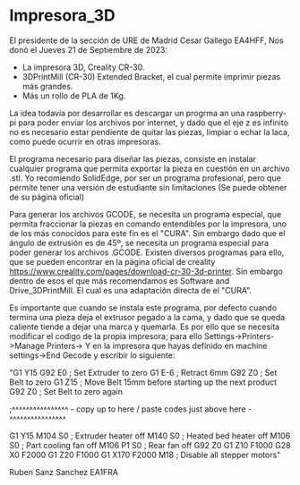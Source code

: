 # Impresora_3D

El presidente de la sección de URE de Madrid Cesar Gallego EA4HFF, Nos donó el Jueves 21 de Septiembre de 2023:
- La impresora 3D, Creality CR-30.
- 3DPrintMill (CR-30) Extended Bracket, el cual permite imprimir piezas más grandes.
- Más un rollo de PLA de 1Kg.

La idea todavía por desarrollar es descargar un progrma an una raspberry-pi para poder enviar los archivos por internet, y dado que el eje z es infinito no es necesario estar pendiente de quitar las piezas, limpiar o echar la laca, como puede ocurrir en otras impresoras.

El programa necesario para diseñar las piezas, consiste en instalar cualquier programa que permita exportar la pieza en cuestión en un archivo .stl. Yo recomiendo SolidEdge, por ser un programa profesional, pero que permite tener una versión de estudiante sin limitaciones (Se puede obtener de su página oficial)

Para generar los archivos GCODE, se necesita un programa especial, que permita fraccionar la piezas en comando entendibles por la impresora, uno de los más conocidos para este fin es el "CURA". Sin embargo dado que el ángulo de extrusión es de 45º, se necesita un programa especial para poder generar los archivos .GCODE. Existen diversos programas para ello, que se pueden encontrar en la página oficial de creality https://www.creality.com/pages/download-cr-30-3d-printer. Sin embargo dentro de esos el que más recomendamos es Software and Drive_3DPrintMill. El cual es una adaptación directa de el "CURA".

Es importante que cuando se instala este programa, por defecto cuando termina una pieza deja el extrusor pegado a la cama, y dado que se queda caliente tiende a dejar una marca y quemarla. Es por ello que se necesita modificar el codigo de la propia impresora; para ello Settings->Printers->Manage Printers-> Y en la impresora que hayas definido en machine settings->End Gecode y escribir lo siguiente:

"G1 Y15
G92 E0   ; Set Extruder to zero
G1 E-6   ; Retract 6mm
G92 Z0   ; Set Belt to zero
G1 Z15   ; Move Belt 15mm before starting up the next product
G92 Z0   ; Set Belt to zero again

;˄˄˄˄˄˄˄˄˄˄˄˄˄˄˄˄ - copy up to here / paste codes just above here - ˄˄˄˄˄˄˄˄˄˄˄˄˄˄˄˄

G1 Y15
M104 S0  ; Extruder heater off
M140 S0  ; Heated bed heater off
M106 S0  ; Part cooling fan off
M106 P1 S0  ; Rear fan off
G92 Z0
G1 Z10 F1000
G28 X0 F2000
G1 Z20 F1000
G1 X170 F2000
M18      ; Disable all stepper motors"

Ruben Sanz Sanchez EA1FRA
